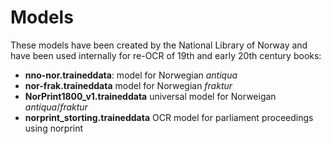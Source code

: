# Models

These models have been created by the National Library of Norway and have been used internally for re-OCR of 19th and early 20th century books:

- __nno-nor.traineddata__: 
	model for Norwegian _antiqua_
- __nor-frak.traineddata__
	model for Norwegian _fraktur_
- __NorPrint1800_v1.traineddata__
	universal model for Norweigan _antiqua_/_fraktur_
- __norprint_storting.traineddata__
	OCR model for parliament proceedings using norprint
